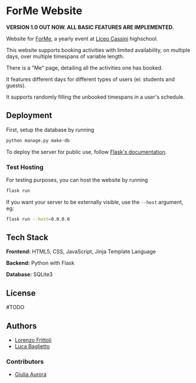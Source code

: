 
# ForMe Website

**VERSION 1.0 OUT NOW. ALL BASIC FEATURES ARE IMPLEMENTED.**

Website for [ForMe](https://www.liceocassini.it/pages/forme.php), a yearly event at [Liceo Cassini](https://www.liceocassini.it/) highschool.

This website supports booking activities with limited availability, on multiple days, over multiple timespans of variable length.

There is a "Me" page, detailing all the activities one has booked.

It features different days for different types of users (ei: students and guests).

It supports randomly filling the unbooked timespans in a user's schedule.

## Deployment
First, setup the database by running
```bash
python manage.py make-db
```

To deploy the server for public use, follow [Flask's documentation](https://flask.palletsprojects.com/en/2.2.x/deploying/).

### Test Hosting

For testing purposes, you can host the website by running

```bash
flask run
```
If you want your server to be externally visible, use the `--host` argument, eg:

```bash
flask run --host=0.0.0.0
```
## Tech Stack

**Frontend:** HTML5, CSS, JavaScript, Jinja Template Language

**Backend:** Python with Flask

**Database:** SQLite3


## License

#TODO


## Authors

- [Lorenzo Frittoli](https://www.github.com/lorenzo-frittoli)
- [Luca Baglietto](https://www.github.com/BestCrazyNoob)

### Contributors

- [Giulia Aurora](https://www.github.com/Giulia-aurora)
